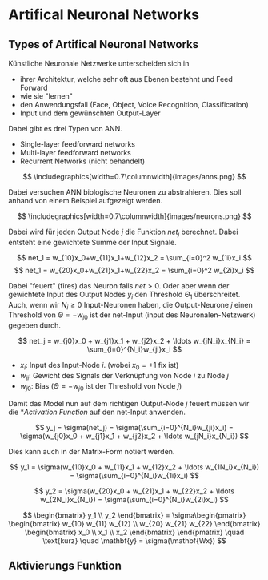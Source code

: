 # Artifical Neuronal Networks

## Types of Artifical Neuronal Networks

Künstliche Neuronale Netzwerke unterscheiden sich in

- ihrer Architektur, welche sehr oft aus Ebenen bestehnt und Feed Forward
- wie sie "lernen" 
- den Anwendungsfall (Face, Object, Voice Recognition, Classification)
- Input und dem gewünschten Output-Layer
 
 Dabei gibt es drei Typen von ANN.

 - Single-layer feedforward networks
 - Multi-layer feedforward networks
 - Recurrent Networks (nicht behandelt)

 $$ \includegraphics[width=0.7\columnwidth]{images/anns.png} $$

Dabei versuchen ANN biologische Neuronen zu abstrahieren. Dies soll anhand von einem Beispiel aufgezeigt werden.

 $$ \includegraphics[width=0.7\columnwidth]{images/neurons.png} $$

 Dabei wird für jeden Output Node $j$ die Funktion $net_j$ berechnet. Dabei entsteht eine gewichtete Summe der Input Signale.

 $$ net_1 = w_{10}x_0+w_{11}x_1+w_{12}x_2 = \sum_{i=0}^2 w_{1i}x_i $$
 $$ net_1 = w_{20}x_0+w_{21}x_1+w_{22}x_2 = \sum_{i=0}^2 w_{2i}x_i $$

 Dabei "feuert" (fires) das Neuron falls $net > 0$. Oder aber wenn der gewichtete Input des Output Nodes $y_i$ den Threshold $\Theta_1$ überschreitet. Auch, wenn wir $N_i \geq 0$ Input-Neuronen haben, die Output-Neurone $j$ einen Threshold von $\Theta = -w_{j0}$ ist der net-Input (input des Neuronalen-Netzwerk) gegeben durch.

 $$ net_j = w_{j0}x_0 + w_{j1}x_1 + w_{j2}x_2 + \ldots w_{jN_i}x_{N_i} = \sum_{i=0}^{N_i}w_{ji}x_i $$

- $x_i$: Input des Input-Node $i$. (wobei $x_0 = +1$ fix ist)
- $w_{ji}$: Gewicht des Signals der Verknüpfung von Node $i$ zu Node $j$
- $w_{j0}$: Bias ($\Theta = -w_{j0}$ ist der Threshold von Node $j$)

Damit das Model nun auf dem richtigen Output-Node $j$ feuert müssen wir die **Activation Function* auf den net-Input anwenden.

$$ y_j = \sigma(net_j) = \sigma(\sum_{i=0}^{N_i}w_{ji}x_i) = \sigma(w_{j0}x_0 + w_{j1}x_1 + w_{j2}x_2 + \ldots w_{jN_i}x_{N_i}) $$

Dies kann auch in der Matrix-Form notiert werden.

$$ y_1  = \sigma(w_{10}x_0 + w_{11}x_1 + w_{12}x_2 + \ldots w_{1N_i}x_{N_i}) = \sigma(\sum_{i=0}^{N_i}w_{1i}x_i) $$

$$ y_2  = \sigma(w_{20}x_0 + w_{21}x_1 + w_{22}x_2 + \ldots w_{2N_i}x_{N_i}) = \sigma(\sum_{i=0}^{N_i}w_{2i}x_i) $$

$$ \begin{bmatrix}
y_1 \\
y_2
\end{bmatrix} = \sigma\begin{pmatrix}
\begin{bmatrix}
w_{10} w_{11} w_{12} \\
w_{20} w_{21} w_{22}
\end{bmatrix}
\begin{bmatrix}
x_0 \\
x_1 \\
x_2 \end{bmatrix}
\end{pmatrix} \quad \text{kurz} \quad \mathbf{y} = \sigma(\mathbf{Wx}) $$

## Aktivierungs Funktion





